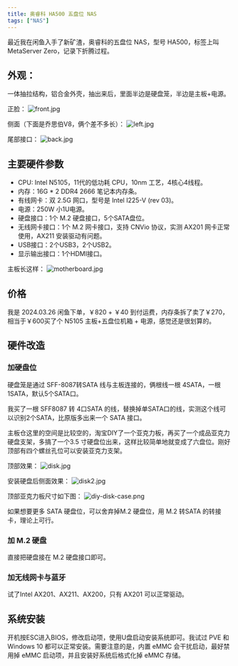 ```yaml
---
title: 奥睿科 HA500 五盘位 NAS
tags: ["NAS"]
---
```


最近我在闲鱼入手了新矿渣，奥睿科的五盘位 NAS，型号 HA500，标签上叫 MetaServer Zero，记录下折腾过程。

## 外观：

一体抽拉结构，铝合金外壳，抽出来后，里面半边是硬盘笼，半边是主板+电源。

正脸：
![front.jpg](front.jpg)

侧面（下面是乔思伯V8，俩个差不多长）：
![left.jpg](left.jpg)

尾部接口：
![back.jpg](back.jpg)

## 主要硬件参数

- CPU: Intel N5105，11代的低功耗 CPU，10nm 工艺，4核心4线程。
- 内存：16G * 2 DDR4 2666 笔记本内存条。
- 有线网卡：双 2.5G 网口，型号是 Intel I225-V (rev 03)。
- 电源：250W 小1U电源。
- 硬盘接口：1个 M.2 硬盘接口，5个SATA盘位。
- 无线网卡接口：1个 M.2 网卡接口，支持 CNVio 协议，实测 AX201 网卡正常使用，AX211 安装驱动有问题。
- USB接口：2个USB3，2个USB2。
- 显示输出接口：1个HDMI接口。

主板长这样：
![motherboard.jpg](motherboard.jpg)

## 价格
我是 2024.03.26 闲鱼下单，￥820 + ￥40 到付运费，内存条拆了卖了￥270，相当于￥600买了个 N5105 主板+五盘位机箱 + 电源，感觉还是很划算的。

## 硬件改造

### 加硬盘位

硬盘笼是通过 SFF-8087转SATA 线与主板连接的，俩根线一根 4SATA，一根 1SATA，默认5个SATA口。

我买了一根 SFF8087 转 4口SATA 的线，替换掉单SATA口的线，实测这个线可以识别2个SATA，比原版多出来一个 SATA 接口。

主板仓这里的空间是比较空的，淘宝DIY了一个亚克力板，再买了一个成品亚克力硬盘支架，多搞了一个3.5 寸硬盘位出来，这样比较简单地就变成了六盘位。刚好顶部有四个螺丝孔位可以安装亚克力支架。

顶部效果：
![disk.jpg](disk.jpg)

安装硬盘后侧面效果：
![disk2.jpg](disk2.jpg)

顶部亚克力板尺寸如下图：
![diy-disk-case.png](diy-disk-case.png)

如果想要更多 SATA 硬盘位，可以舍弃掉M.2 硬盘位，用 M.2 转SATA 的转接卡，理论上可行。

### 加 M.2 硬盘

直接把硬盘接在 M.2 硬盘接口即可。

### 加无线网卡与蓝牙

试了Intel AX201、AX211、AX200，只有 AX201 可以正常驱动。

## 系统安装
开机按ESC进入BIOS，修改启动项，使用U盘启动安装系统即可。我试过 PVE 和 Windows 10 都可以正常安装。需要注意的是，内置 eMMC 会干扰启动，最好禁用掉 eMMC 启动项，并且安装好系统后格式化掉 eMMC 存储。